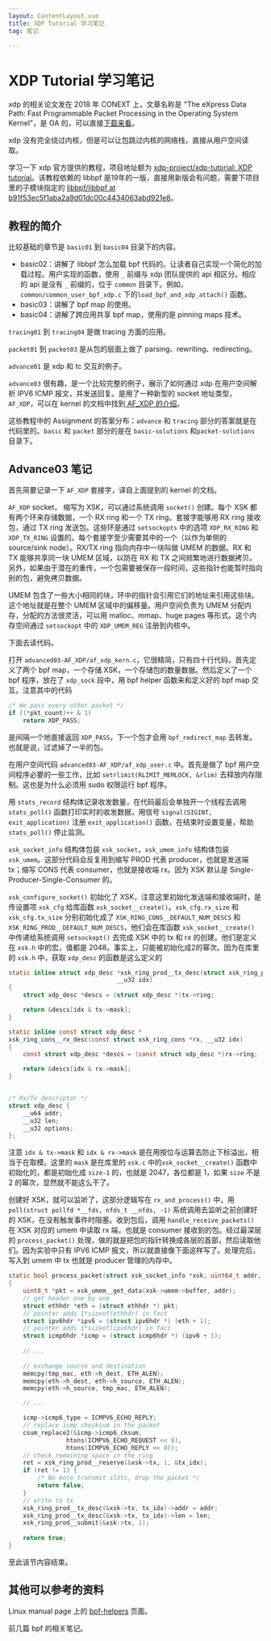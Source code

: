 ```yaml
---
layout: ContentLayout.vue
title: XDP Tutorial 学习笔记
tag: 笔记

---
```



# XDP Tutorial 学习笔记

xdp 的相关论文发在 2018 年 CONEXT 上，文章名称是 "The eXpress Data Path: Fast Programmable Packet Processing in the Operating System Kernel"，是 OA 的，可以直接[下载来看](https://dl.acm.org/doi/10.1145/3281411.3281443)。

xdp 没有完全绕过内核，但是可以让包跳过内核的网络栈，直接从用户空间读取。

学习一下 xdp 官方提供的教程，项目地址额为 [xdp-project/xdp-tutorial: XDP tutorial](https://github.com/xdp-project/xdp-tutorial)。该教程依赖的 libbpf 是19年的一版，直接用新版会有问题，需要下项目里的子模块指定的 [libbpf/libbpf at b91f53ec5f1aba2a9d01dc00c4434063abd921e8](https://github.com/libbpf/libbpf/tree/b91f53ec5f1aba2a9d01dc00c4434063abd921e8)。

## 教程的简介

比较基础的章节是 `basic01` 到 `basic04` 目录下的内容。

- basic02：讲解了 libbpf 怎么加载 bpf 代码的。让读者自己实现一个简化的加载过程。用户实现的函数，使用 `_` 前缀与 xdp 团队提供的 api 相区分。相应的 api 是没有 `_` 前缀的，位于 `common` 目录下。例如，`common/common_user_bpf_xdp.c` 下的`load_bpf_and_xdp_attach()` 函数。
- basic03：讲解了 bpf map 的使用。
- basic04：讲解了跨应用共享 bpf map，使用的是 pinning maps 技术。

`tracing01` 到 `tracing04` 是做 tracing 方面的应用。

`packet01` 到 `packet03` 是从包的层面上做了 parsing、rewriting、redirecting。

`advance01` 是 xdp 和 tc 交互的例子。

`advance03` 很有趣，是一个比较完整的例子，展示了如何通过 xdp 在用户空间解析 IPV6 ICMP 报文，并发送回复。是用了一种新型的 socket 地址类型，`AF_XDP`，可以在 kernel 的文档中找到[ AF_XDP 的介绍](https://www.kernel.org/doc/html/latest/networking/af_xdp.html)。

这些教程中的 Assignment 的答案分布：`advance` 和 `tracing` 部分的答案就是在代码里的。`basic` 和 `packet` 部分的是在 `basic-solutions` 和`packet-solutions` 目录下。

## Advance03 笔记

首先简要记录一下 `AF_XDP` 套接字，译自上面提到的 kernel 的文档。

`AF_XDP` socket， 缩写为 XSK，可以通过系统调用 `socket()` 创建。每个 XSK 都有两个环来存储数据，一个 RX ring 和一个 TX ring。套接字能够用 RX ring 接收包，通过 TX ring 发送包。这些环是通过 `setsockopts` 中的选项 `XDP_RX_RING` 和 `XDP_TX_RING` 设置的。每个套接字至少需要其中的一个（以作为单侧的 source/sink node）。RX/TX ring 指向内存中一块叫做 UMEM 的数据。RX 和 TX 能够共享同一块 UMEM 区域，以防在 RX 和 TX 之间频繁地进行数据拷贝。另外，如果由于潜在的重传，一个包需要被保存一段时间，这些指针也能暂时指向别的包，避免拷贝数据。

UMEM 包含了一些大小相同的块，环中的指针会引用它们的地址来引用这些块。这个地址就是在整个 UMEM 区域中的偏移量。用户空间负责为 UMEM 分配内存，分配的方法很灵活，可以用 malloc、mmap、huge pages 等形式。这个内存空间通过 `setsockopt` 中的 `XDP_UMEM_REG` 注册到内核中。

下面去读代码。

打开 `advanced03-AF_XDP/af_xdp_kern.c`，它很精简，只有四十行代码，首先定义了两个 bpf map，一个存储 XSK，一个存储包的数量数据。然后定义了一个 bpf 程序，放在了 `xdp_sock` 段中，用 bpf helper 函数来和定义好的 bpf map 交互。注意其中的代码

```c
/* We pass every other packet */
if ((*pkt_count)++ & 1) 
	return XDP_PASS;
```

是间隔一个地直接返回 `XDP_PASS`，下一个包才会用 `bpf_redirect_map` 去转发。也就是说，过滤掉了一半的包。

在用户空间代码 `advanced03-AF_XDP/af_xdp_user.c` 中。首先是做了 bpf 用户空间程序必要的一些工作，比如 `setrlimit(RLIMIT_MEMLOCK, &rlim)` 去释放内存限制。这也是为什么必须用 sudo 权限运行 bpf 程序。

用 `stats_record` 结构体记录收发数量，在代码最后会单独开一个线程去调用 `stats_poll()` 函数打印实时的收发数据，用信号 `signal(SIGINT, exit_application)` 注册 `exit_application()` 函数，在结束时设置变量，帮助 `stats_poll()` 停止监测。

`xsk_socket_info` 结构体包装 `xsk_socket`，`xsk_umem_info` 结构体包装 `xsk_umem`。这部分代码会反复用到缩写 PROD 代表 producer，也就是发送端 tx；缩写 CONS 代表 consumer，也就是接收端 rx。因为 XSK 默认是 Single-Producer-Single-Consumer 的。

`xsk_configure_socket()` 初始化了 XSK，注意这里初始化发送端和接收端时，是传设置项 `xsk_cfg` 给库函数 `xsk_socket__create()`。`xsk_cfg.rx_size` 和 `xsk_cfg.tx_size` 分别初始化成了 `XSK_RING_CONS__DEFAULT_NUM_DESCS` 和 `XSK_RING_PROD__DEFAULT_NUM_DESCS`，他们会在库函数 `xsk_socket__create()` 中传递给系统调用 `setsockopt()` 去完成 XSK 中的 tx 和 rx 的创建。他们是定义在 `xsk.h` 中的宏，值都是 2048。事实上，只能被初始化成2的幂次。因为在库里的 `xsk.h` 中，获取 `xdp_desc` 的函数是这么定义的

```C
static inline struct xdp_desc *xsk_ring_prod__tx_desc(struct xsk_ring_prod *tx,
						      __u32 idx)
{
	struct xdp_desc *descs = (struct xdp_desc *)tx->ring;

	return &descs[idx & tx->mask];
}

static inline const struct xdp_desc *
xsk_ring_cons__rx_desc(const struct xsk_ring_cons *rx, __u32 idx)
{
	const struct xdp_desc *descs = (const struct xdp_desc *)rx->ring;

	return &descs[idx & rx->mask];
}


/* Rx/Tx descriptor */
struct xdp_desc {
	__u64 addr;
	__u32 len;
	__u32 options;
};
```

注意 `idx & tx->mask` 和  `idx & rx->mask` 是在用按位与运算去防止下标溢出，相当于在取模。这里的 `mask` 是在库里的 `xsk.c` 中的`xsk_socket__create()` 函数中初始化的，都是初始化成 `size-1` 的，也就是 2047，各位都是 1，如果 `size` 不是 2 的幂次，显然就不能这么干了。 

创建好 XSK，就可以监听了，这部分逻辑写在 `rx_and_process()` 中，用 `poll(struct pollfd *__fds, nfds_t __nfds, -1)` 系统调用去监听之前创建好的 XSK，在没有触发事件时阻塞。收到包后，调用 `handle_receive_packets()` 在 XSK 对应的 umem 中读取 rx 端，也就是 consumer 接收到的包。经过最深层的 `process_packet()` 处理，做的就是把包的指针转换成各层的首部，然后读取他们。因为实验中只有 IPV6 ICMP 报文，所以就直接像下面这样写了。处理完后，写入到 umem 中 tx 也就是 producer 管理的内存中。

```c
static bool process_packet(struct xsk_socket_info *xsk, uint64_t addr, uint32_t len)
{
	uint8_t *pkt = xsk_umem__get_data(xsk->umem->buffer, addr);
	// get header one by one
	struct ethhdr *eth = (struct ethhdr *) pkt;
    // pointer adds 1*sizeof(ethhdr) in fact
	struct ipv6hdr *ipv6 = (struct ipv6hdr *) (eth + 1); 
    // pointer adds 1*sizeof(ipv6hdr) in fact
	struct icmp6hdr *icmp = (struct icmp6hdr *) (ipv6 + 1);
		
    // ...
    
	// exchange source and destination
	memcpy(tmp_mac, eth->h_dest, ETH_ALEN);
	memcpy(eth->h_dest, eth->h_source, ETH_ALEN);
	memcpy(eth->h_source, tmp_mac, ETH_ALEN);

    // ...

	icmp->icmp6_type = ICMPV6_ECHO_REPLY;
	// replace icmp checksum in the packet
	csum_replace2(&icmp->icmp6_cksum,
				htons(ICMPV6_ECHO_REQUEST << 8),
				htons(ICMPV6_ECHO_REPLY << 8));
	// check remaining space in the ring 
	ret = xsk_ring_prod__reserve(&xsk->tx, 1, &tx_idx);
	if (ret != 1) {
		/* No more transmit slots, drop the packet */
		return false;
	}
	// write to tx
	xsk_ring_prod__tx_desc(&xsk->tx, tx_idx)->addr = addr;
	xsk_ring_prod__tx_desc(&xsk->tx, tx_idx)->len = len;
	xsk_ring_prod__submit(&xsk->tx, 1);
    
	return true;
}
```

至此该节内容结束。

## 其他可以参考的资料

Linux manual page 上的 [bpf-helpers](https://man7.org/linux/man-pages/man7/bpf-helpers.7.html) 页面。

前几篇 bpf 的相关笔记。